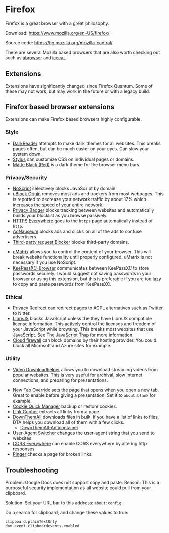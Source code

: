 # Firefox

Firefox is a great browser with a great philosophy.

Download: https://www.mozilla.org/en-US/firefox/

Source code: https://hg.mozilla.org/mozilla-central/

There are several Mozilla based browsers that are also worth checking out such
as [abrowser](https://trisquel.info/en/wiki/abrowser-help) and
[icecat](https://www.gnu.org/software/gnuzilla/).

## Extensions

Extensions have significantly changed since Firefox Quantum.  Some of these may
not work, but may work in the future or with a legacy build.

## Firefox based browser extensions

Extensions can make Firefox based browsers highly configurable.

### Style

* [DarkReader](https://addons.mozilla.org/en-US/firefox/addon/darkreader/)
  attempts to make dark themes for all websites.  This breaks pages often, but
  can be much easier on your eyes.  Can slow your system down.
* [Stylus](https://addons.mozilla.org/en-US/firefox/addon/styl-us/) can
  customize CSS on individual pages or domains.
* [Matte Black (Red)](https://addons.mozilla.org/en-US/firefox/addon/matte-black-red/)
  is a dark theme for the browser menu bars.

### Privacy/Security
* [NoScript](https://addons.mozilla.org/en-US/firefox/addon/noscript/)
  selectively blocks JavaScript by domain.
* [uBlock Origin](https://addons.mozilla.org/en-US/firefox/addon/ublock-origin/)
  removes most ads and trackers from most webpages.  This is reported to
  decrease your network traffic by about 17% which increases the speed of your
  entire network.
* [Privacy Badger](https://addons.mozilla.org/en-US/firefox/addon/privacy-badger17/)
  blocks tracking between websites and automatically builds your blocklist as
  you browse passively.
* [HTTPS Everywhere](https://addons.mozilla.org/en-US/firefox/addon/https-everywhere/)
  goes to the `https` page automatically instead of `http`.
* [AdNauseum](https://addons.mozilla.org/en-US/firefox/addon/adnauseam/) blocks
  ads and clicks on all of the ads to confuse advertisers.
* [Third-party request Blocker](https://addons.mozilla.org/en-US/firefox/addon/tprb/)
  blocks third-party domains.
- [uMatrix](https://addons.mozilla.org/en-US/firefox/addon/umatrix/) allows you
  to control the content of your browser.  This will break website
  functionality until properly configured.  uMatrix is not necessary if you use
  NoScript.
- [KeePassXC-Browser](https://addons.mozilla.org/en-US/firefox/addon/keepassxc-browser/)
  communicates between KeePassXC to store passwords securely.  I would suggest
  not saving passwords in your browser or using this extension, but this is
  preferable if you are too lazy to copy and paste passwords from KeePassXC.

### Ethical
* [Privacy Redirect](https://addons.mozilla.org/en-US/firefox/addon/privacy-redirect/)
  can redirect pages to AGPL alternatives such as Twitter to Nitter.
* [LibreJS](https://www.gnu.org/software/librejs/) blocks JavaScript unless the
  they have LibreJS compatible license information.  This actively control the
  licenses and freedom of your JavaScript while browsing.  This breaks most
  websites that use JavaScript.  See
  [The JavaScript Trap](https://www.gnu.org/philosophy/javascript-trap.en.html)
  for more information.
* [Cloud firewall](https://addons.mozilla.org/en-US/firefox/addon/cloud-firewall/)
  can block domains by their hosting provider.  You could block all Microsoft
  and Azure sites for example.

### Utility
- [Video Downloadhelper](https://addons.mozilla.org/en-US/firefox/addon/video-downloadhelper/)
  allows you to download streaming videos from popular websites.  This is very
  useful for archival, slow Internet connections, and preparing for
  presentations.
* [New Tab Override](https://addons.mozilla.org/en-US/firefox/addon/new-tab-override/)
  sets the page that opens when you open a new tab.  Great to enable before
  giving a presentation.  Set it to `about:blank` for example.
* [Cookie Quick Manager](https://addons.mozilla.org/en-US/firefox/addon/cookie-quick-manager/)
  backup or restore cookies.
* [Link Gopher](https://addons.mozilla.org/en-US/firefox/addon/link-gopher/)
  extracts all links from a page.
* [DownThemAll](https://addons.mozilla.org/en-US/firefox/addon/downthemall/)
  downloads files in bulk.  If you have a list of links to files, DTA helps you
  download all of them with a few clicks.
    * [DownThemAll-Anticontainer](https://addons.mozilla.org/en-US/firefox/addon/downthemall-anticontainer/)
* [User-Agent Switcher](https://addons.mozilla.org/en-US/firefox/addon/uaswitcher/)
  changes the user-agent string that you send to websites.
* [CORS Everywhere](https://addons.mozilla.org/en-US/firefox/addon/cors-everywhere/)
  can enable CORS everywhere by altering http responses.
* [Pinger](https://addons.mozilla.org/en-US/firefox/addon/pinger/) checks a
  page for broken links.

## Troubleshooting

Problem: Google Docs does not support copy and paste.  Reason: This is a
purposeful security implementation as all website could pull from your
clipboard.

Solution: Set your URL bar to this address: ```about:config```

Do a search for clipboard, and change these values to true:

```
clipboard.plainTextOnly
dom.event.clipboardevents.enabled
```
